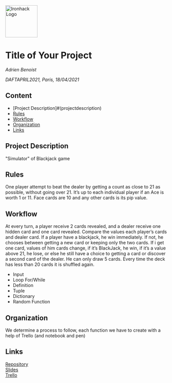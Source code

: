 <img src="https://bit.ly/2VnXWr2" alt="Ironhack Logo" width="100"/>

# Title of Your Project
*Adrien Benoist*

*DAFTAPRIL2021, Paris, 18/04/2021*

## Content
- [Project Description]#(projectdescription)
- [Rules](#rules)
- [Workflow](#workflow)
- [Organization](#organization)
- [Links](#links)

## Project Description

"Simulator" of Blackjack game

## Rules

One player attempt to beat the dealer by getting a count as close to 21 as possible, without going over 21. It’s up to each individual player if an Ace is worth 1 or 11. Face cards are 10 and any other cards is its pip value. 

## Workflow

At every turn, a player receive 2 cards revealed, and a dealer receive one hidden card and one card revealed. Compare the values each player’s cards and dealer card. If a player have a blackjack, he win immediately. If not, he chooses between getting a new card or keeping only the two cards. If i get one card, values of him cards change, if it’s BlackJack, he win, if it’s a value above 21, he lose, or else he still have a choice to getting a card or discover a second card of the dealer. He can only draw 5 cards. Every time the deck has less than 20 cards it is shuffled again. 

- Input
- Loop For/While
- Definition
- Tuple
- Dictionary
- Random Function

## Organization

We determine a process to follow, each function we have to create with a help of Trello (and notebook and pen)

## Links
 

[Repository](https://github.com/)  
[Slides](https://slides.com/)  
[Trello](https://trello.com/en)  
